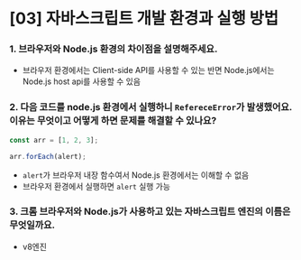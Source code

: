 # [03] 자바스크립트 개발 환경과 실행 방법

### 1. 브라우저와 Node.js 환경의 차이점을 설명해주세요.

- 브라우저 환경에서는 Client-side API를 사용할 수 있는 반면 Node.js에서는 Node.js host api를 사용할 수 있음

### 2. 다음 코드를 node.js 환경에서 실행하니 `RefereceError`가 발생했어요. 이유는 무엇이고 어떻게 하면 문제를 해결할 수 있나요?

```js
const arr = [1, 2, 3];

arr.forEach(alert);
```

- `alert`가 브라우저 내장 함수여서 Node.js 환경에서는 이해할 수 없음
- 브라우저 환경에서 실행하면 `alert` 실행 가능

### 3. 크롬 브라우저와 Node.js가 사용하고 있는 자바스크립트 엔진의 이름은 무엇일까요.

- v8엔진
